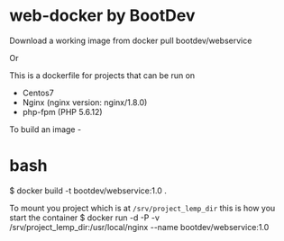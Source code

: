 # web-docker by BootDev 

Download a working image from 
docker pull bootdev/webservice

Or


This is a dockerfile for projects that can be run on
- Centos7
- Nginx (nginx version: nginx/1.8.0)
- php-fpm (PHP 5.6.12)

To build an image - 
# bash
$ docker build -t bootdev/webservice:1.0 .

To mount you project which is at `/srv/project_lemp_dir` this is how you start the container
$ docker run -d -P -v /srv/project_lemp_dir:/usr/local/nginx --name bootdev/webservice:1.0
